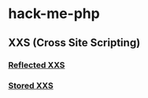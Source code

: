 # hack-me-php
## XXS (Cross Site Scripting)
### [Reflected XXS](projects/project-1/readme.md)
### [Stored XXS](../../projects/project-2/readme.md)
